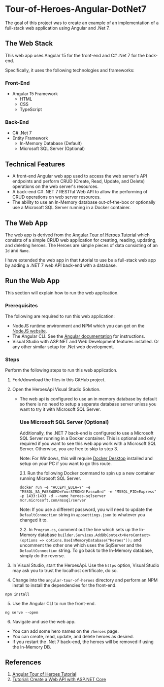 # Tour-of-Heroes-Angular-DotNet7

The goal of this project was to create an example of an implementation of a full-stack web application using Angular and .Net 7.

## The Web Stack

This web app uses Angular 15 for the front-end and C# .Net 7 for the back-end.

Specifically, it uses the following technologies and frameworks:

### Front-End
- Angular 15 Framework
  - HTML
  - CSS
  - TypeScript

### Back-End
- C# .Net 7
- Entity Framework
  - In-Memory Database (Default)
  - Microsoft SQL Server (Optional)

## Technical Features

- A front-end Angular web app used to access the web server's API endpoints and perform CRUD (Create, Read, Update, and Delete) operations on the web server's resources.
- A back-end C# .NET 7 RESTful Web API to allow the performing of CRUD operations on web server resources.
- The ability to use an In-Memory database out-of-the-box or optionally use a Microsoft SQL Server running in a Docker container.

## The Web App

The web app is derived from the [Angular Tour of Heroes Tutorial](https://angular.io/tutorial/tour-of-heroes) which consists of a simple CRUD web application for creating, reading, updating, and deleting heroes. The Heroes are simple pieces of data consisting of an `Id` and `Name`.

I have extended the web app in that tutorial to use be a full-stack web app by adding a .NET 7 web API back-end with a database.

## Run the Web App

This section will explain how to run the web application.

### Prerequisites

The following are required to run this web application:

- NodeJS runtime environment and NPM which you can get on the [NodeJS website](https://nodejs.org/en/download/).
- The Angular CLI. See the [Angular documentation](https://angular.io/cli) for instructions.
- Visual Studio with ASP.NET and Web Development features installed. Or any other similar setup for .Net web development.

### Steps

Perform the following steps to run this web application.

1. Fork/download the files in this GitHub project.

2. Open the HeroesApi Visual Studio Solution.

    - The web api is configured to use an in memory database by default so there is no need to setup a separate database server unless you want to try it with Microsoft SQL Server.

      ### Use Microsoft SQL Server (Optional)

      Additionally, the .NET 7 back-end is configured to use a Microsoft SQL Server running in a Docker container. This is optional and only required if you want to see this web app work with a Microsoft SQL Server. Otherwise, you are free to skip to step 3.

      Note: For Windows, this will require [Docker Desktop](https://www.docker.com/products/docker-desktop/) installed and setup on your PC if you want to go this route.

      2.1. Run the following Docker command to spin up a new container running Microsoft SQL Server.

      ```
      docker run -e "ACCEPT_EULA=Y" -e "MSSQL_SA_PASSWORD=YourSTRONG!Passw0rd" -e "MSSQL_PID=Express" -p 1433:1433 -d --name heroes-sqlserver mcr.microsoft.com/mssql/server
      ```

      Note: If you use a different password, you will need to update the `DefaultConnection` string in `appsettings.json` to whatever you changed it to.

      2.2. In `Program.cs`, comment out the line which sets up the In-Memory database `builder.Services.AddDbContext<HeroContext>(options => options.UseInMemoryDatabase("Heroes"));` and uncomment the other one which uses the SqlServer and the `DefaultConnection` string. To go back to the In-Memory database, simply do the reverse.

3. In Visual Studio, start the HeroesApi. Use the `https` option, Visual Studio may ask you to trust the localhost certificate, do so.

4. Change into the `angular-tour-of-heroes` directory and perform an NPM install to install the dependencies for the front-end.

```
npm install
```

5. Use the Angular CLI to run the front-end.

```
ng serve --open
```

6. Navigate and use the web app.
  - You can add some hero names on the `/heroes` page.
  - You can create, read, update, and delete heroes as desired.
  - If you restart the .Net 7 back-end, the heroes will be removed if using the In-Memory DB.

## References
1. [Angular Tour of Heroes Tutorial](https://angular.io/tutorial/tour-of-heroes)
2. [Tutorial: Create a Web API with ASP.NET Core](https://learn.microsoft.com/en-us/aspnet/core/tutorials/first-web-api?view=aspnetcore-7.0&tabs=visual-studio)

